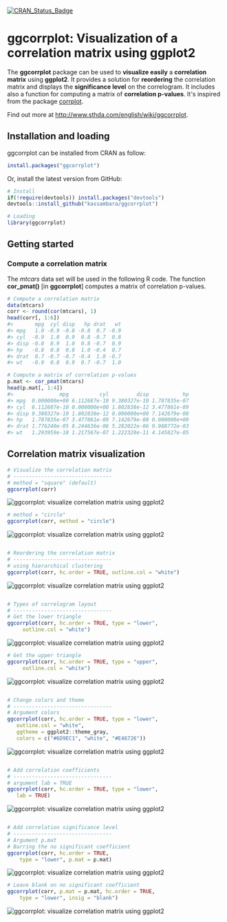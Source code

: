 <!-- README.md is generated from README.Rmd. Please edit that file -->
[![CRAN\_Status\_Badge](http://www.r-pkg.org/badges/version/ggcorrplot)](http://cran.r-project.org/package=ggcorrplot)

ggcorrplot: Visualization of a correlation matrix using ggplot2
===============================================================

The **ggcorrplot** package can be used to **visualize easily** a **correlation matrix** using **ggplot2**. It provides a solution for **reordering** the correlation matrix and displays the **significance level** on the correlogram. It includes also a function for computing a matrix of **correlation p-values**. It's inspired from the package [corrplot](http://www.sthda.com/english/wiki/visualize-correlation-matrix-using-correlogram).

Find out more at <http://www.sthda.com/english/wiki/ggcorrplot>.

Installation and loading
------------------------

ggcorrplot can be installed from CRAN as follow:

``` r
install.packages("ggcorrplot")
```

Or, install the latest version from GitHub:

``` r
# Install
if(!require(devtools)) install.packages("devtools")
devtools::install_github("kassambara/ggcorrplot")
```

``` r
# Loading
library(ggcorrplot)
```

Getting started
---------------

### Compute a correlation matrix

The *mtcars* data set will be used in the following R code. The function **cor\_pmat()** \[in **ggcorrplot**\] computes a matrix of correlation p-values.

``` r
# Compute a correlation matrix
data(mtcars)
corr <- round(cor(mtcars), 1)
head(corr[, 1:6])
#>       mpg  cyl disp   hp drat   wt
#> mpg   1.0 -0.9 -0.8 -0.8  0.7 -0.9
#> cyl  -0.9  1.0  0.9  0.8 -0.7  0.8
#> disp -0.8  0.9  1.0  0.8 -0.7  0.9
#> hp   -0.8  0.8  0.8  1.0 -0.4  0.7
#> drat  0.7 -0.7 -0.7 -0.4  1.0 -0.7
#> wt   -0.9  0.8  0.9  0.7 -0.7  1.0

# Compute a matrix of correlation p-values
p.mat <- cor_pmat(mtcars)
head(p.mat[, 1:4])
#>               mpg          cyl         disp           hp
#> mpg  0.000000e+00 6.112687e-10 9.380327e-10 1.787835e-07
#> cyl  6.112687e-10 0.000000e+00 1.802838e-12 3.477861e-09
#> disp 9.380327e-10 1.802838e-12 0.000000e+00 7.142679e-08
#> hp   1.787835e-07 3.477861e-09 7.142679e-08 0.000000e+00
#> drat 1.776240e-05 8.244636e-06 5.282022e-06 9.988772e-03
#> wt   1.293959e-10 1.217567e-07 1.222320e-11 4.145827e-05
```

Correlation matrix visualization
--------------------------------

``` r
# Visualize the correlation matrix
# --------------------------------
# method = "square" (default)
ggcorrplot(corr)
```

![ggcorrplot: visualize correlation matrix using ggplot2](tools/README-demo-ggcorrplot-1.png)

``` r
# method = "circle"
ggcorrplot(corr, method = "circle")
```

![ggcorrplot: visualize correlation matrix using ggplot2](tools/README-demo-ggcorrplot-2.png)

``` r

# Reordering the correlation matrix
# --------------------------------
# using hierarchical clustering
ggcorrplot(corr, hc.order = TRUE, outline.col = "white")
```

![ggcorrplot: visualize correlation matrix using ggplot2](tools/README-demo-ggcorrplot-3.png)

``` r

# Types of correlogram layout
# --------------------------------
# Get the lower triangle
ggcorrplot(corr, hc.order = TRUE, type = "lower",
     outline.col = "white")
```

![ggcorrplot: visualize correlation matrix using ggplot2](tools/README-demo-ggcorrplot-4.png)

``` r
# Get the upper triangle
ggcorrplot(corr, hc.order = TRUE, type = "upper",
     outline.col = "white")
```

![ggcorrplot: visualize correlation matrix using ggplot2](tools/README-demo-ggcorrplot-5.png)

``` r

# Change colors and theme
# --------------------------------
# Argument colors
ggcorrplot(corr, hc.order = TRUE, type = "lower",
   outline.col = "white",
   ggtheme = ggplot2::theme_gray,
   colors = c("#6D9EC1", "white", "#E46726"))
```

![ggcorrplot: visualize correlation matrix using ggplot2](tools/README-demo-ggcorrplot-6.png)

``` r

# Add correlation coefficients
# --------------------------------
# argument lab = TRUE
ggcorrplot(corr, hc.order = TRUE, type = "lower",
   lab = TRUE)
```

![ggcorrplot: visualize correlation matrix using ggplot2](tools/README-demo-ggcorrplot-7.png)

``` r

# Add correlation significance level
# --------------------------------
# Argument p.mat
# Barring the no significant coefficient
ggcorrplot(corr, hc.order = TRUE,
    type = "lower", p.mat = p.mat)
```

![ggcorrplot: visualize correlation matrix using ggplot2](tools/README-demo-ggcorrplot-8.png)

``` r
# Leave blank on no significant coefficient
ggcorrplot(corr, p.mat = p.mat, hc.order = TRUE,
    type = "lower", insig = "blank")
```

![ggcorrplot: visualize correlation matrix using ggplot2](tools/README-demo-ggcorrplot-9.png)
